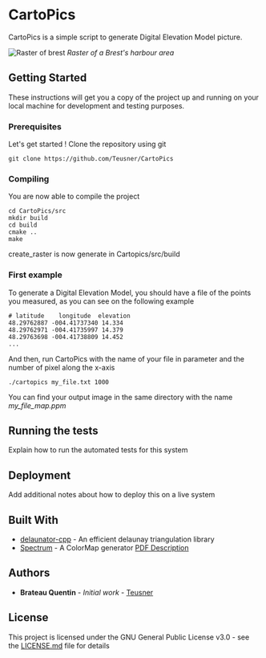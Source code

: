 # CartoPics

CartoPics is a simple script to generate Digital Elevation Model picture.

![Raster of brest](https://github.com/Teusner/CartoPics/example/brest.ppm)
*Raster of a Brest's harbour area*

## Getting Started

These instructions will get you a copy of the project up and running on your local machine for development and testing purposes.

### Prerequisites

Let's get started ! Clone the repository using git

```
git clone https://github.com/Teusner/CartoPics
```

### Compiling

You are now able to compile the project

```
cd CartoPics/src
mkdir build
cd build
cmake ..
make
```

create_raster is now generate in Cartopics/src/build

### First example

To generate a Digital Elevation Model, you should have a file of the points you measured, as you can see on the following example

```
# latitude    longitude  elevation
48.29762887 -004.41737340 14.334
48.29762971 -004.41735997 14.379
48.29763698 -004.41738809 14.452
...
```
And then, run CartoPics with the name of your file in parameter and the number of pixel along the x-axis

```
./cartopics my_file.txt 1000
```

You can find your output image in the same directory with the name *my_file_map.ppm*

## Running the tests

Explain how to run the automated tests for this system


## Deployment

Add additional notes about how to deploy this on a live system

## Built With

* [delaunator-cpp](https://github.com/delfrrr/delaunator-cpp) - An efficient delaunay triangulation library
* [Spectrum](https://github.com/richardroberts1992/Spectrum) - A ColorMap generator [PDF Description](http://cs.swan.ac.uk/~csbob/research/callCenter/color/roberts18spectrum.pdf)

## Authors

* **Brateau Quentin** - *Initial work* - [Teusner](https://github.com/Teusner)

## License

This project is licensed under the GNU General Public License v3.0 - see the [LICENSE.md](LICENSE.md) file for details
